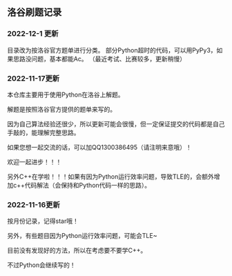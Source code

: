 ## 洛谷刷题记录

### 2022-12-1 更新

  目录改为按洛谷官方题单进行分类。
  部分Python超时的代码，可以用PyPy3，如果思路没问题，基本都能Ac。
  （最近考试、比赛较多，更新稍慢）
### 2022-11-17更新
  
  
  本仓库主要用于使用Python在洛谷上解题。


  解题是按照洛谷官方提供的题单来写的。


  因为自己算法经验还很少，所以更新可能会很慢，但一定保证提交的代码都是自己手敲的，能理解完整思路。

  如果您想一起交流的话，可以加QQ1300386495（请注明来意哦）！
  
  欢迎一起进步！！！


  另外C++在学啦！！！如果有因为Python运行效率问题，导致TLE的，会额外增加c++代码解法（会保持和Python代码一样的思路）。

### 2022-11-16更新


按月份记录，记得star哦！


另外，有些题目因为Python运行效率问题，可能会TLE~

目前没有发现好的方法，所以在考虑要不要学C++。

不过Python会继续写的！
